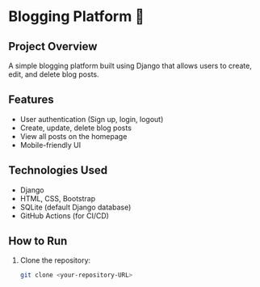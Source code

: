 # Blogging Platform 📝

## Project Overview
A simple blogging platform built using Django that allows users to create, edit, and delete blog posts.

## Features
- User authentication (Sign up, login, logout)
- Create, update, delete blog posts
- View all posts on the homepage
- Mobile-friendly UI

## Technologies Used
- Django
- HTML, CSS, Bootstrap
- SQLite (default Django database)
- GitHub Actions (for CI/CD)

## How to Run
1. Clone the repository:
   ```sh
   git clone <your-repository-URL>